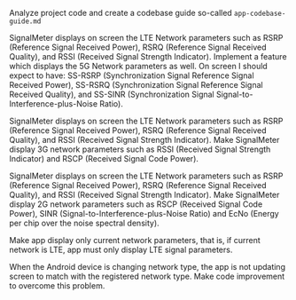 Analyze project code and create a codebase guide so-called `app-codebase-guide.md`

SignalMeter displays on screen the LTE Network parameters such as RSRP (Reference Signal Received Power), RSRQ (Reference Signal Received Quality), and RSSI (Received Signal Strength Indicator). Implement a feature which displays the 5G Network parameters as well. On screen I should expect to have: SS-RSRP (Synchronization Signal Reference Signal Received Power), SS-RSRQ (Synchronization Signal Reference Signal Received Quality), and SS-SINR (Synchronization Signal Signal-to-Interference-plus-Noise Ratio).

SignalMeter displays on screen the LTE Network parameters such as RSRP (Reference Signal Received Power), RSRQ (Reference Signal Received Quality), and RSSI (Received Signal Strength Indicator). Make SignalMeter display 3G network parameters such as RSSI (Received Signal Strength Indicator) and RSCP (Received Signal Code Power).

SignalMeter displays on screen the LTE Network parameters such as RSRP (Reference Signal Received Power), RSRQ (Reference Signal Received Quality), and RSSI (Received Signal Strength Indicator). Make SignalMeter display 2G network parameters such as RSCP (Received Signal Code Power), SINR (Signal-to-Interference-plus-Noise Ratio) and EcNo (Energy per chip over the noise spectral density).

Make app display only current network parameters, that is, if current network is LTE, app must only display LTE signal parameters.

When the Android device is changing network type, the app is not updating screen to match with the registered network type. Make code improvement to overcome this problem.